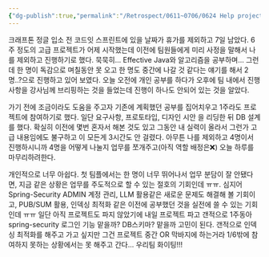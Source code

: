 ```yaml
---
{"dg-publish":true,"permalink":"/Retrospect/0611~0706/0624 Help project/","noteIcon":"","created":"2025-06-24T21:58:53.267+09:00","updated":"2025-07-13T21:30:48.909+09:00"}
---
```




크래프톤 정글 입소 전 코드잇 스프린트에 있을 날짜가 휴가를 제외하고 7일 남았다. 
6주 정도의 고급 프로젝트가 어제 시작했는데 이전에 팀원들에게 미리 사정을 말해서 나를 제외하고 진행하기로 했다.
묵묵히... Effective Java와 알고리즘을 공부하며...
그런데 한 명이 독감으로 며칠동안 못 오고 한 명도 중간에 나갈 것 같다는 얘기를 해서 2명..?으로 진행하고 있어 보였다. 오늘 오전에 개인 공부를 하다가 오후에 팀 내에서 진행사항을 강사님께 브리핑하는 것을 들었는데 진행이 하나도 안되어 있는 것을 알았다.

가기 전에 조금이라도 도움을 주고자 기존에 계획했던 공부를 집어치우고 1주라도 프로젝트에 참여하기로 했다.
일단 요구사항, 프로토타입, 디자인 시안 을 리딩한 뒤 DB 설계를 했다.
확실히 이전에 몇번 혼자서 해본 것도 있고 그동안 내 실력이 올라서 그런가 고급 내용임에도 불구하고 이 모든게 3시간도 안 걸렸다.
아무튼 나를 제외하고 4명이서 진행하시니까 4명을 어떻게 나눌지 업무를 쪼개주고(아직 역할 배정은❌) 오늘 하루를 마무리하려한다.

개인적으로 너무 아쉽다.
첫 팀플에서는 한 명이 너무 뛰어나서 업무 분담이 잘 안됐다면, 지금 같은 상황은 업무를 주도적으로 할 수 있는 절호의 기회인데 ㅠㅠ. 심지어 Spring-Security ADMIN 계정 관리, LLM 활용같은 새로운 문제도 해결해 볼 기회이고, PUB/SUM 활용, 인덱싱 최적화 같은 이전에 공부했던 것을 실전에 쓸 수 있는 기회인데 ㅠㅠ
일단 아직 프로젝트도 파지 않았기에 내일 프로젝트 파고 갠적으로 1주동아 spring-security 로그인 기능 맡을까? DB스키마? 맡을까 고민이 된다.
갠적으로 인덱싱 최적화를 해주고 가고 싶지만 그건 프로젝트 중간 OR 막바지에 하는거라 1/6밖에 참여하지 못하는 상황에서는 못 해주고 간다... 우리팀 화이팅!!!



